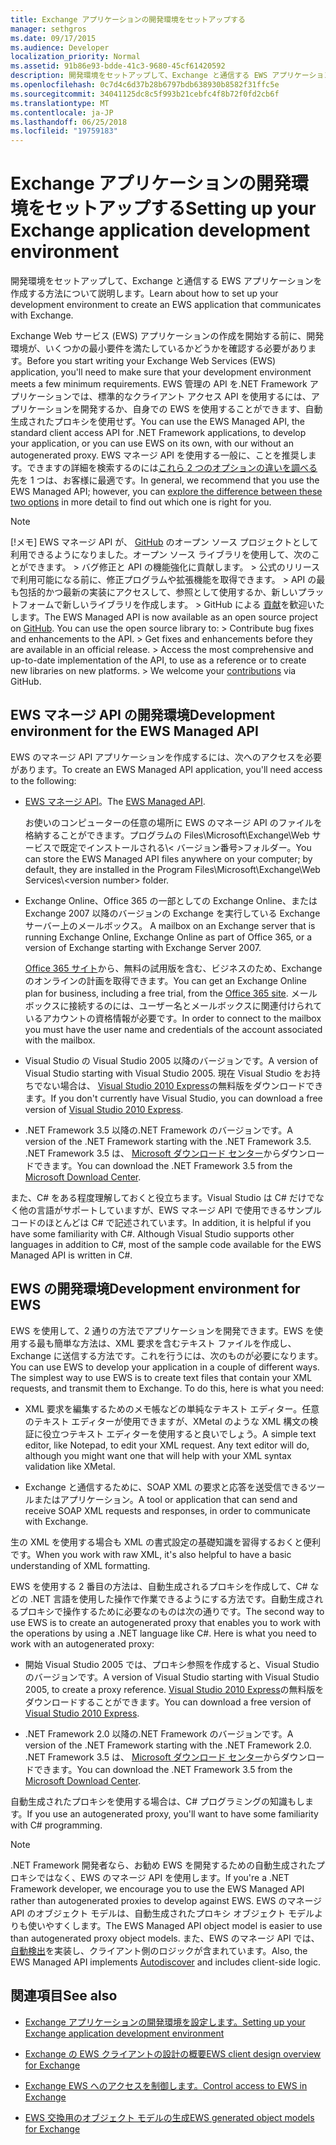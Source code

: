```yaml
---
title: Exchange アプリケーションの開発環境をセットアップする
manager: sethgros
ms.date: 09/17/2015
ms.audience: Developer
localization_priority: Normal
ms.assetid: 91b86e93-bdde-41c3-9680-45cf61420592
description: 開発環境をセットアップして、Exchange と通信する EWS アプリケーションを作成する方法について説明します。
ms.openlocfilehash: 0c7d4c6d37b28b6797bdb638930b8582f31ffc5e
ms.sourcegitcommit: 34041125dc8c5f993b21cebfc4f8b72f0fd2cb6f
ms.translationtype: MT
ms.contentlocale: ja-JP
ms.lasthandoff: 06/25/2018
ms.locfileid: "19759183"
---
```

# <a name="setting-up-your-exchange-application-development-environment"></a><span data-ttu-id="8a967-103">Exchange アプリケーションの開発環境をセットアップする</span><span class="sxs-lookup"><span data-stu-id="8a967-103">Setting up your Exchange application development environment</span></span>

<span data-ttu-id="8a967-104">開発環境をセットアップして、Exchange と通信する EWS アプリケーションを作成する方法について説明します。</span><span class="sxs-lookup"><span data-stu-id="8a967-104">Learn about how to set up your development environment to create an EWS application that communicates with Exchange.</span></span>
  
<span data-ttu-id="8a967-105">Exchange Web サービス (EWS) アプリケーションの作成を開始する前に、開発環境が、いくつかの最小要件を満たしているかどうかを確認する必要があります。</span><span class="sxs-lookup"><span data-stu-id="8a967-105">Before you start writing your Exchange Web Services (EWS) application, you'll need to make sure that your development environment meets a few minimum requirements.</span></span> <span data-ttu-id="8a967-106">EWS 管理の API を.NET Framework アプリケーションでは、標準的なクライアント アクセス API を使用するには、アプリケーションを開発するか、自身での EWS を使用することができます、自動生成されたプロキシを使用せず。</span><span class="sxs-lookup"><span data-stu-id="8a967-106">You can use the EWS Managed API, the standard client access API for .NET Framework applications, to develop your application, or you can use EWS on its own, with our without an autogenerated proxy.</span></span> <span data-ttu-id="8a967-107">EWS マネージ API を使用する一般に、ことを推奨します。できますの詳細を検索するのには[これら 2 つのオプションの違いを調べる](ews-client-design-overview-for-exchange.md)先を 1 つは、お客様に最適です。</span><span class="sxs-lookup"><span data-stu-id="8a967-107">In general, we recommend that you use the EWS Managed API; however, you can [explore the difference between these two options](ews-client-design-overview-for-exchange.md) in more detail to find out which one is right for you.</span></span> 
  
> [!NOTE]
>  <span data-ttu-id="8a967-p102">[!メモ]  EWS マネージ API が、 [GitHub](https://github.com/officedev/ews-managed-api) のオープン ソース プロジェクトとして利用できるようになりました。オープン ソース ライブラリを使用して、次のことができます。 >  バグ修正と API の機能強化に貢献します。 >  公式のリリースで利用可能になる前に、修正プログラムや拡張機能を取得できます。 >  API の最も包括的かつ最新の実装にアクセスして、参照として使用するか、新しいプラットフォームで新しいライブラリを作成します。 >  GitHub による [貢献](https://github.com/OfficeDev/ews-managed-api/blob/master/CONTRIBUTING.md)を歓迎いたします。</span><span class="sxs-lookup"><span data-stu-id="8a967-p102">The EWS Managed API is now available as an open source project on [GitHub](https://github.com/officedev/ews-managed-api). You can use the open source library to: >  Contribute bug fixes and enhancements to the API. >  Get fixes and enhancements before they are available in an official release. >  Access the most comprehensive and up-to-date implementation of the API, to use as a reference or to create new libraries on new platforms. >  We welcome your [contributions](https://github.com/OfficeDev/ews-managed-api/blob/master/CONTRIBUTING.md) via GitHub.</span></span> 
  
## <a name="development-environment-for-the-ews-managed-api"></a><span data-ttu-id="8a967-113">EWS マネージ API の開発環境</span><span class="sxs-lookup"><span data-stu-id="8a967-113">Development environment for the EWS Managed API</span></span>
<span data-ttu-id="8a967-114"><a name="bk_EWSMA"> </a></span><span class="sxs-lookup"><span data-stu-id="8a967-114"></span></span>

<span data-ttu-id="8a967-115">EWS のマネージ API アプリケーションを作成するには、次へのアクセスを必要があります。</span><span class="sxs-lookup"><span data-stu-id="8a967-115">To create an EWS Managed API application, you'll need access to the following:</span></span>
  
- <span data-ttu-id="8a967-116">[EWS マネージ API](http://aka.ms/ews-managed-api-readme)。</span><span class="sxs-lookup"><span data-stu-id="8a967-116">The [EWS Managed API](http://aka.ms/ews-managed-api-readme).</span></span> 
    
    <span data-ttu-id="8a967-117">お使いのコンピューターの任意の場所に EWS のマネージ API のファイルを格納することができます。プログラムの Files\Microsoft\Exchange\Web サービスで既定でインストールされる\\< バージョン番号\>フォルダー。</span><span class="sxs-lookup"><span data-stu-id="8a967-117">You can store the EWS Managed API files anywhere on your computer; by default, they are installed in the Program Files\Microsoft\Exchange\Web Services\\<version number\> folder.</span></span>
    
- <span data-ttu-id="8a967-118">Exchange Online、Office 365 の一部としての Exchange Online、または Exchange 2007 以降のバージョンの Exchange を実行している Exchange サーバー上のメールボックス。 </span><span class="sxs-lookup"><span data-stu-id="8a967-118">A mailbox on an Exchange server that is running Exchange Online, Exchange Online as part of Office 365, or a version of Exchange starting with Exchange Server 2007.</span></span> 
    
    <span data-ttu-id="8a967-119">[Office 365 サイト](http://office.microsoft.com/en-us/business/compare-office-365-for-business-plans-FX102918419.aspx#fbid=1tsGNIE7e3a)から、無料の試用版を含む、ビジネスのため、Exchange のオンラインの計画を取得できます。</span><span class="sxs-lookup"><span data-stu-id="8a967-119">You can get an Exchange Online plan for business, including a free trial, from the [Office 365 site](http://office.microsoft.com/en-us/business/compare-office-365-for-business-plans-FX102918419.aspx#fbid=1tsGNIE7e3a).</span></span> <span data-ttu-id="8a967-120">メールボックスに接続するのには、ユーザー名とメールボックスに関連付けられているアカウントの資格情報が必要です。</span><span class="sxs-lookup"><span data-stu-id="8a967-120">In order to connect to the mailbox you must have the user name and credentials of the account associated with the mailbox.</span></span>
    
- <span data-ttu-id="8a967-121">Visual Studio の Visual Studio 2005 以降のバージョンです。</span><span class="sxs-lookup"><span data-stu-id="8a967-121">A version of Visual Studio starting with Visual Studio 2005.</span></span> <span data-ttu-id="8a967-122">現在 Visual Studio をお持ちでない場合は、 [Visual Studio 2010 Express](http://www.microsoft.com/visualstudio/eng/products/visual-studio-2010-express)の無料版をダウンロードできます。</span><span class="sxs-lookup"><span data-stu-id="8a967-122">If you don't currently have Visual Studio, you can download a free version of [Visual Studio 2010 Express](http://www.microsoft.com/visualstudio/eng/products/visual-studio-2010-express).</span></span>
    
- <span data-ttu-id="8a967-123">.NET Framework 3.5 以降の.NET Framework のバージョンです。</span><span class="sxs-lookup"><span data-stu-id="8a967-123">A version of the .NET Framework starting with the .NET Framework 3.5.</span></span> <span data-ttu-id="8a967-124">.NET Framework 3.5 は、 [Microsoft ダウンロード センター](http://go.microsoft.com/fwlink/?LinkId=191777)からダウンロードできます。</span><span class="sxs-lookup"><span data-stu-id="8a967-124">You can download the .NET Framework 3.5 from the [Microsoft Download Center](http://go.microsoft.com/fwlink/?LinkId=191777).</span></span>
    
<span data-ttu-id="8a967-p106">また、C# をある程度理解しておくと役立ちます。Visual Studio は C# だけでなく他の言語がサポートしていますが、EWS マネージ API で使用できるサンプル コードのほとんどは C# で記述されています。</span><span class="sxs-lookup"><span data-stu-id="8a967-p106">In addition, it is helpful if you have some familiarity with C#. Although Visual Studio supports other languages in addition to C#, most of the sample code available for the EWS Managed API is written in C#.</span></span>
  
## <a name="development-environment-for-ews"></a><span data-ttu-id="8a967-127">EWS の開発環境</span><span class="sxs-lookup"><span data-stu-id="8a967-127">Development environment for EWS</span></span>
<span data-ttu-id="8a967-128"><a name="bk_EWS"> </a></span><span class="sxs-lookup"><span data-stu-id="8a967-128"></span></span>

<span data-ttu-id="8a967-p107">EWS を使用して、2 通りの方法でアプリケーションを開発できます。EWS を使用する最も簡単な方法は、XML 要求を含むテキスト ファイルを作成し、Exchange に送信する方法です。これを行うには、次のものが必要になります。 </span><span class="sxs-lookup"><span data-stu-id="8a967-p107">You can use EWS to develop your application in a couple of different ways. The simplest way to use EWS is to create text files that contain your XML requests, and transmit them to Exchange. To do this, here is what you need:</span></span> 
  
- <span data-ttu-id="8a967-p108">XML 要求を編集するためのメモ帳などの単純なテキスト エディター。任意のテキスト エディターが使用できますが、XMetal のような XML 構文の検証に役立つテキスト エディターを使用すると良いでしょう。</span><span class="sxs-lookup"><span data-stu-id="8a967-p108">A simple text editor, like Notepad, to edit your XML request. Any text editor will do, although you might want one that will help with your XML syntax validation like XMetal.</span></span>
    
- <span data-ttu-id="8a967-134">Exchange と通信するために、SOAP XML の要求と応答を送受信できるツールまたはアプリケーション。</span><span class="sxs-lookup"><span data-stu-id="8a967-134">A tool or application that can send and receive SOAP XML requests and responses, in order to communicate with Exchange.</span></span>
    
<span data-ttu-id="8a967-135">生の XML を使用する場合も XML の書式設定の基礎知識を習得するおくと便利です。</span><span class="sxs-lookup"><span data-stu-id="8a967-135">When you work with raw XML, it's also helpful to have a basic understanding of XML formatting.</span></span>
  
<span data-ttu-id="8a967-p109">EWS を使用する 2 番目の方法は、自動生成されるプロキシを作成して、C# などの .NET 言語を使用した操作で作業できるようにする方法です。自動生成されるプロキシで操作するために必要なのものは次の通りです。</span><span class="sxs-lookup"><span data-stu-id="8a967-p109">The second way to use EWS is to create an autogenerated proxy that enables you to work with the operations by using a .NET language like C#. Here is what you need to work with an autogenerated proxy:</span></span>
  
- <span data-ttu-id="8a967-138">開始 Visual Studio 2005 では、プロキシ参照を作成すると、Visual Studio のバージョンです。</span><span class="sxs-lookup"><span data-stu-id="8a967-138">A version of Visual Studio starting with Visual Studio 2005, to create a proxy reference.</span></span> <span data-ttu-id="8a967-139">[Visual Studio 2010 Express](http://www.microsoft.com/visualstudio/eng/products/visual-studio-2010-express)の無料版をダウンロードすることができます。</span><span class="sxs-lookup"><span data-stu-id="8a967-139">You can download a free version of [Visual Studio 2010 Express](http://www.microsoft.com/visualstudio/eng/products/visual-studio-2010-express).</span></span>
    
- <span data-ttu-id="8a967-140">.NET Framework 2.0 以降の.NET Framework のバージョンです。</span><span class="sxs-lookup"><span data-stu-id="8a967-140">A version of the .NET Framework starting with the .NET Framework 2.0.</span></span> <span data-ttu-id="8a967-141">.NET Framework 3.5 は、 [Microsoft ダウンロード センター](http://go.microsoft.com/fwlink/?LinkId=191777)からダウンロードできます。</span><span class="sxs-lookup"><span data-stu-id="8a967-141">You can download the .NET Framework 3.5 from the [Microsoft Download Center](http://go.microsoft.com/fwlink/?LinkId=191777).</span></span>
    
<span data-ttu-id="8a967-142">自動生成されたプロキシを使用する場合は、C# プログラミングの知識もします。</span><span class="sxs-lookup"><span data-stu-id="8a967-142">If you use an autogenerated proxy, you'll want to have some familiarity with C# programming.</span></span>
  
> [!NOTE]
> <span data-ttu-id="8a967-143">.NET Framework 開発者なら、お勧め EWS を開発するための自動生成されたプロキシではなく、EWS のマネージ API を使用します。</span><span class="sxs-lookup"><span data-stu-id="8a967-143">If you're a .NET Framework developer, we encourage you to use the EWS Managed API rather than autogenerated proxies to develop against EWS.</span></span> <span data-ttu-id="8a967-144">EWS のマネージ API のオブジェクト モデルは、自動生成されたプロキシ オブジェクト モデルよりも使いやすくします。</span><span class="sxs-lookup"><span data-stu-id="8a967-144">The EWS Managed API object model is easier to use than autogenerated proxy object models.</span></span> <span data-ttu-id="8a967-145">また、EWS のマネージ API では、[自動検出](autodiscover-for-exchange.md)を実装し、クライアント側のロジックが含まれています。</span><span class="sxs-lookup"><span data-stu-id="8a967-145">Also, the EWS Managed API implements [Autodiscover](autodiscover-for-exchange.md) and includes client-side logic.</span></span> 
  
## <a name="see-also"></a><span data-ttu-id="8a967-146">関連項目</span><span class="sxs-lookup"><span data-stu-id="8a967-146">See also</span></span>


- [<span data-ttu-id="8a967-147">Exchange アプリケーションの開発環境を設定します。</span><span class="sxs-lookup"><span data-stu-id="8a967-147">Setting up your Exchange application development environment</span></span>](setting-up-your-exchange-application-development-environment.md)
    
- [<span data-ttu-id="8a967-148">Exchange の EWS クライアントの設計の概要</span><span class="sxs-lookup"><span data-stu-id="8a967-148">EWS client design overview for Exchange</span></span>](ews-client-design-overview-for-exchange.md)
    
- [<span data-ttu-id="8a967-149">Exchange EWS へのアクセスを制御します。</span><span class="sxs-lookup"><span data-stu-id="8a967-149">Control access to EWS in Exchange</span></span>](how-to-control-access-to-ews-in-exchange.md)
    
- [<span data-ttu-id="8a967-150">EWS 交換用のオブジェクト モデルの生成</span><span class="sxs-lookup"><span data-stu-id="8a967-150">EWS generated object models for Exchange</span></span>](https://msdn.microsoft.com/en-us/library/jj190899)
    

